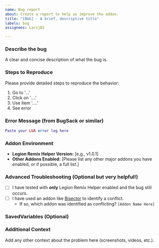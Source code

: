 ```yaml
---
name: Bug report
about: Create a report to help us improve the addon.
title: "[BUG] - A brief, descriptive title"
labels: bug
assignees: Larsj02

---
```


### Describe the bug
A clear and concise description of what the bug is.

### Steps to Reproduce
Please provide detailed steps to reproduce the behavior:
1. Go to '...'
2. Click on '....'
3. Use item '....'
4. See error

### Error Message (from BugSack or similar)
```lua
Paste your LUA error log here
```

### Addon Environment

  * **Legion Remix Helper Version:** [e.g., v1.0.1]
  * **Other Addons Enabled:** [Please list any other major addons you have enabled, or if possible, a full list.]

### Advanced Troubleshooting (Optional but very helpful!)

  - [ ] I have tested with **only** Legion Remix Helper enabled and the bug still occurs.
  - [ ] I have used an addon like [Bisector](https://www.curseforge.com/wow/addons/bisector) to identify a conflict.
      - If so, which addon was identified as conflicting? `[Addon Name Here]`

### SavedVariables (Optional)

### Additional Context

Add any other context about the problem here (screenshots, videos, etc.).

